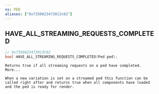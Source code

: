```yaml
---
ns: PED
aliases: ["0x7350823473013c02"]
---
```

## HAVE_ALL_STREAMING_REQUESTS_COMPLETED

```c
// 0x7350823473013C02
bool HAVE_ALL_STREAMING_REQUESTS_COMPLETED(Ped ped);
```

```
Returns true if all streaming requests on a ped have completed. More...

When a new variation is set on a streamed ped this function can be called right after and returns true when all components have loaded and the ped is ready for render.
```
